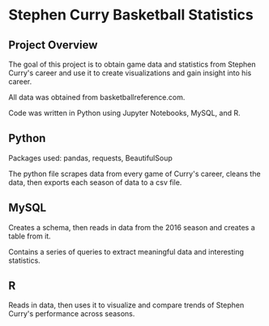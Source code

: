 # Stephen Curry Basketball Statistics

## Project Overview
The goal of this project is to obtain game data and statistics from Stephen Curry's career and use it to create visualizations and gain insight into his career.

All data was obtained from basketballreference.com.

Code was written in Python using Jupyter Notebooks, MySQL, and R.
## Python
Packages used: pandas, requests, BeautifulSoup

The python file scrapes data from every game of Curry's career, cleans the data, then exports each season of data to a csv file.
## MySQL
Creates a schema, then reads in data from the 2016 season and creates a table from it. 

Contains a series of queries to extract meaningful data and interesting statistics.
## R
Reads in data, then uses it to visualize and compare trends of Stephen Curry's performance across seasons.
